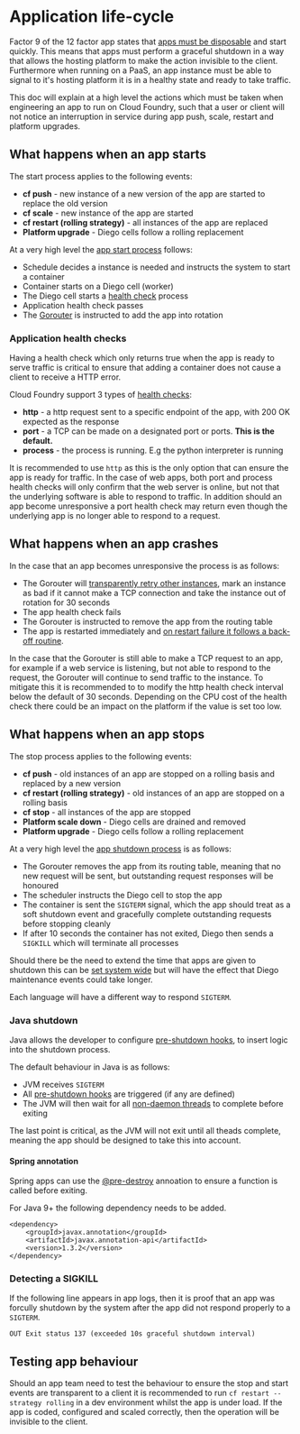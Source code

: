# Application life-cycle

Factor 9 of the 12 factor app states that [apps must be disposable](https://12factor.net/disposability) and start quickly. This means that apps must perform a graceful shutdown in a way that allows the hosting platform to make the action invisible to the client. Furthermore when running on a PaaS, an app instance must be able to signal to it's hosting platform it is in a healthy state and ready to take traffic.

This doc will explain at a high level the actions which must be taken when engineering an app to run on Cloud Foundry, such that a user or client will not notice an interruption in service during app push, scale, restart and platform upgrades.

## What happens when an app starts

The start process applies to the following events:

- **cf push** - new instance of a new version of the app are started to replace the old version
- **cf scale** - new instance of the app are started
- **cf restart (rolling strategy)** - all instances of the app are replaced
- **Platform upgrade** - Diego cells follow a rolling replacement

At a very high level the [app start process](https://docs.cloudfoundry.org/devguide/deploy-apps/healthchecks.html#healthcheck-lifecycle) follows:

- Schedule decides a instance is needed and instructs the system to start a container
- Container starts on a Diego cell (worker)
- The Diego cell starts a [health check](https://docs.cloudfoundry.org/devguide/deploy-apps/healthchecks.html#types) process
- Application health check passes
- The [Gorouter](https://docs.cloudfoundry.org/concepts/cf-routing-architecture.html) is instructed to add the app into rotation

### Application health checks

Having a health check which only returns true when the app is ready to serve traffic is critical to ensure that adding a container does not cause a client to receive a HTTP error.

Cloud Foundry support 3 types of [health checks](https://docs.cloudfoundry.org/devguide/deploy-apps/healthchecks.html#types):

- **http** - a http request sent to a specific endpoint of the app, with 200 OK expected as the response
- **port** - a TCP can be made on a designated port or ports. **This is the default.**
- **process** - the process is running. E.g the python interpreter is running

It is recommended to use `http` as this is the only option that can ensure the app is ready for traffic. In the case of web apps, both port and process health checks will only confirm that the web server is online, but not that the underlying software is able to respond to traffic. In addition should an app become unresponsive a port health check may return even though the underlying app is no longer able to respond to a request.

## What happens when an app crashes

In the case that an app becomes unresponsive the process is as follows:

- The Gorouter will [transparently retry other instances](https://docs.cloudfoundry.org/concepts/http-routing.html#retry), mark an instance as bad if it cannot make a TCP connection and take the instance out of rotation for 30 seconds
- The app health check fails
- The Gorouter is instructed to remove the app from the routing table
- The app is restarted immediately and [on restart failure it follows a back-off routine](https://docs.cloudfoundry.org/devguide/deploy-apps/healthchecks.html#types:~:text=When%20an%20app%20instance%20fails%2C%20Diego,trying%20to%20restart%20the%20app%20instance.).

In the case that the Gorouter is still able to make a TCP request to an app, for example if a web service is listening, but not able to respond to the request, the Gorouter will continue to send traffic to the instance. To mitigate this it is recommended to to modify the http health check interval below the default of 30 seconds. Depending on the CPU cost of the health check there could be an impact on the platform if the value is set too low.

## What happens when an app stops

The stop process applies to the following events:

- **cf push** - old instances of an app are stopped on a rolling basis and replaced by a new version
- **cf restart (rolling strategy)** - old instances of an app are stopped on a rolling basis
- **cf stop** - all instances of the app are stopped
- **Platform scale down** - Diego cells are drained and removed
- **Platform upgrade** - Diego cells follow a rolling replacement

At a very high level the [app shutdown process](https://docs.cloudfoundry.org/devguide/deploy-apps/app-lifecycle.html#shutdown) is as follows:

- The Gorouter removes the app from its routing table, meaning that no new request will be sent, but outstanding request responses will be honoured
- The scheduler instructs the Diego cell to stop the app
- The container is sent the `SIGTERM` signal, which the app should treat as a soft shutdown event and gracefully complete outstanding requests before stopping cleanly
- If after 10 seconds the container has not exited, Diego then sends a `SIGKILL` which will terminate all processes

Should there be the need to extend the time that apps are given to shutdown this can be [set system wide](https://docs.cloudfoundry.org/devguide/deploy-apps/app-lifecycle.html#shutdown:~:text=containers.graceful_shutdown_interval_in_seconds) but will have the effect that Diego maintenance events could take longer.

Each language will have a different way to respond `SIGTERM`.

### Java shutdown

Java allows the developer to configure [pre-shutdown hooks](https://docs.oracle.com/javase/7/docs/api/java/lang/Runtime.html#addShutdownHook(java.lang.Thread)), to insert logic into the shutdown process.

The default behaviour in Java is as follows:

- JVM receives `SIGTERM`
- All [pre-shutdown hooks](https://docs.oracle.com/javase/7/docs/api/java/lang/Runtime.html#addShutdownHook(java.lang.Thread)) are triggered (if any are defined)
- The JVM will then wait for all [non-daemon threads](https://docs.oracle.com/en/java/javase/12/docs/api/java.base/java/lang/Thread.html) to complete before exiting

The last point is critical, as the JVM will not exit until all theads complete, meaning the app should be designed to take this into account.

#### Spring annotation

Spring apps can use the [@pre-destroy](https://www.baeldung.com/spring-postconstruct-predestroy#preDestroy) annoation to ensure a function is called before exiting.

For Java 9+ the following dependency needs to be added.

```
<dependency>
    <groupId>javax.annotation</groupId>
    <artifactId>javax.annotation-api</artifactId>
    <version>1.3.2</version>
</dependency>
```

### Detecting a SIGKILL

If the following line appears in app logs, then it is proof that an app was forcully shutdown by the system after the app did not respond properly to a `SIGTERM`.

```
OUT Exit status 137 (exceeded 10s graceful shutdown interval)
```

## Testing app behaviour

Should an app team need to test the behaviour to ensure the stop and start events are transparent to a client it is recommended to run `cf restart --strategy rolling` in a dev environment whilst the app is under load. If the app is coded, configured and scaled correctly, then the operation will be invisible to the client.